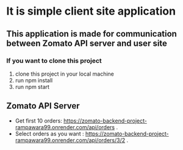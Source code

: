 # It is simple client site application
## This application is made for communication between Zomato API server and user site 


### If you want to clone this project 

1. clone this project in your local machine
2. run npm install
3. run npm start

## Zomato API Server
* Get first 10 orders: https://zomato-backend-project-rampawara99.onrender.com/api/orders .
* Select orders as you want : https://zomato-backend-project-rampawara99.onrender.com/api/orders/3/2 .
